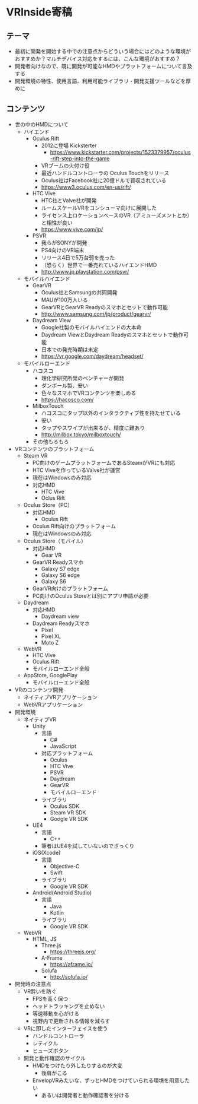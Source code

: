 # VRInside寄稿
## テーマ
* 最初に開発を開始する中での注意点からどういう場合にはどのような環境がおすすめか？マルチデバイス対応をするには、こんな環境がおすすめ？
* 開発者向けなので、既に開発が可能なHMDやプラットフォームについて言及する
* 開発環境の特性、使用言語、利用可能ライブラリ・開発支援ツールなどを厚めに

## コンテンツ
* 世の中のHMDについて
	* ハイエンド
		* Oculus Rift
			* 2012に登場 Kicksterter
				* https://www.kickstarter.com/projects/1523379957/oculus-rift-step-into-the-game
			* VRブームの火付け役
			* 最近ハンドルコントローラの Oculus Touchをリリース
			* Oculus社はFacebook社に20億ドルで買収されている
			* https://www3.oculus.com/en-us/rift/
		* HTC Vive
			* HTC社とValve社が開発
			* ルームスケールVRをコンシューマ向けに展開した
			* ライセンス上ロケーションベースのVR（アミューズメントとか）と相性が良い
			* https://www.vive.com/jp/
		* PSVR
			* 我らがSONYが開発
			* PS4向けのVR端末
			* リリース4日で5万台弱を売った
			* （恐らく）世界で一番売れているハイエンドHMD
			* http://www.jp.playstation.com/psvr/
	* モバイルハイエンド
		* GearVR
			* Oculus社とSamsungの共同開発
			* MAUが100万人いる
			* GearVRとGearVR Readyのスマホとセットで動作可能
			* http://www.samsung.com/jp/product/gearvr/
		* Daydream View
			* Google社製のモバイルハイエンドの大本命
			* Daydream ViewとDaydream Readyのスマホとセットで動作可能
			* 日本での発売時期は未定
			* https://vr.google.com/daydream/headset/
	* モバイルローエンド
		* ハコスコ
			* 理化学研究所発のベンチャーが開発
			* ダンボール製、安い
			* 色々なスマホでVRコンテンツを楽しめる
			* https://hacosco.com/
		* MilboxTouch
			* ハコスコにタップ以外のインタラクティブ性を持たせている
			* 安い
			* タップやスワイプが出来るが、精度に難あり
			* http://milbox.tokyo/milboxtouch/
		* その他もろもろ
* VRコンテンツのプラットフォーム
	* Steam VR
		* PC向けのゲームプラットフォームであるSteamがVRにも対応
		* HTC Viveを作っているValve社が運営
		* 現在はWindowsのみ対応
		* 対応HMD
			* HTC Vive
			* Oclus Rift
	* Oculus Store（PC）
		* 対応HMD
			* Oculus Rift
		* Oculus Rift向けのプラットフォーム
		* 現在はWindowsのみ対応
	* Oculus Store（モバイル）
		* 対応HMD
			* Gear VR
		* GearVR Readyスマホ
			* Galaxy S7 edge
			* Galaxy S6 edge
			* Galaxy S6 
		* GearVR向けのプラットフォーム
		* PC向けのOculus Storeとは別にアプリ申請が必要
	* Daydream
		* 対応HMD
			* Daydream view
		* Daydream Readyスマホ
			* Pixel
			* Pixel XL
			* Moto Z
	* WebVR
		* HTC Vive
		* Oculus Rift
		* モバイルローエンド全般
	* AppStore, GooglePlay
		* モバイルローエンド全般
* VRのコンテンツ開発
	* ネイティブVRアプリケーション
	* WebVRアプリケーション
* 開発環境
	* ネイティブVR
		* Unity
			* 言語
				* C#
				* JavaScript
			* 対応プラットフォーム
				* Oculus
				* HTC Vive
				* PSVR
				* Daydream
				* GearVR
				* モバイルローエンド
			* ライブラリ
				* Oculus SDK
				* Steam VR SDK
				* Google VR SDK
		* UE4
			* 言語
				* C++
			* 筆者はUE4を試していないのでざっくり
		* iOS(Xcode)
			* 言語
				* Objective-C
				* Swift
			* ライブラリ
				* Google VR SDK
		* Android(Android Studio)
			* 言語
				* Java
				* Kotlin
			* ライブラリ
				* Google VR SDK
	* WebVR
		* HTML, JS
			* Three.js
				* https://threejs.org/
			* A-Frame
				* https://aframe.io/
			* Solufa
				* http://solufa.io/
* 開発時の注意点
	* VR酔いを防ぐ
		* FPSを高く保つ
		* ヘッドトラッキングを止めない
		* 等速移動を心がける
		* 視野内で更新される情報を減らす
	* VRに即したインターフェイスを使う
		* ハンドルコントローラ
		* レティクル
		* ヒューズボタン
	* 開発と動作確認のサイクル
		* HMDをつけたり外したりするのが大変
			* 後肩がこる
		* EnvelopVRみたいな、ずっとHMDをつけていられる環境を用意したい
			* あるいは開発者と動作確認者を分ける
